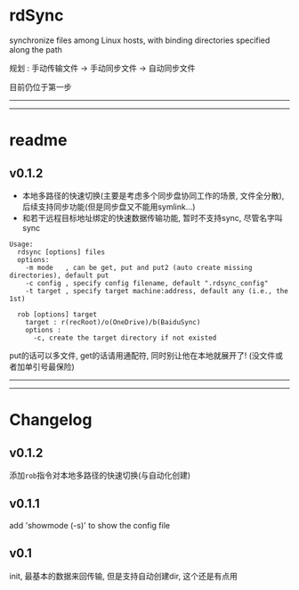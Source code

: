# rdSync
synchronize files among Linux hosts, with binding directories specified along the path

规划 : 手动传输文件 → 手动同步文件 → 自动同步文件

目前仍位于第一步

***
***
# readme

## v0.1.2

+ 本地多路径的快速切换(主要是考虑多个同步盘协同工作的场景, 文件全分散), 后续支持同步功能(但是同步盘又不能用symlink...)
+ 和若干远程目标地址绑定的快速数据传输功能, 暂时不支持sync, 尽管名字叫sync

```
Usage:
  rdsync [options] files
  options:
    -m mode   , can be get, put and put2 (auto create missing directories), default put
    -c config , specify config filename, default ".rdsync_config"
    -t target , specify target machine:address, default any (i.e., the 1st)

  rob [options] target
    target : r(recRoot)/o(OneDrive)/b(BaiduSync)
    options : 
      -c, create the target directory if not existed
```

put的话可以多文件, get的话请用通配符, 同时别让他在本地就展开了! (没文件或者加单引号最保险)



***
***

# Changelog

## v0.1.2

添加`rob`指令对本地多路径的快速切换(与自动化创建)

## v0.1.1

add 'showmode (-s)' to show the config file

## v0.1

init, 最基本的数据来回传输, 但是支持自动创建dir, 这个还是有点用